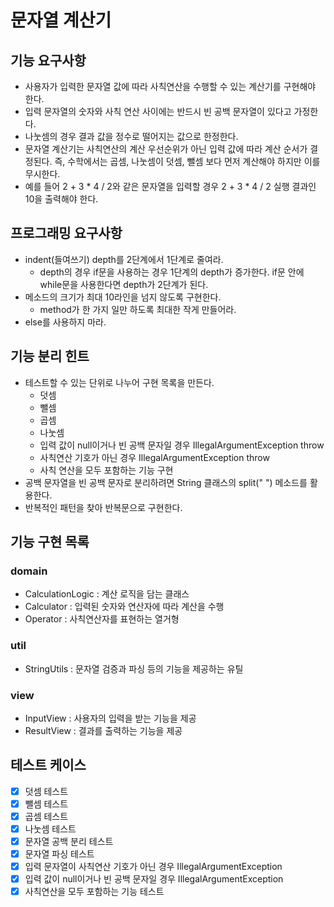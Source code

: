 # 문자열 계산기

## 기능 요구사항

* 사용자가 입력한 문자열 값에 따라 사칙연산을 수행할 수 있는 계산기를 구현해야 한다.
* 입력 문자열의 숫자와 사칙 연산 사이에는 반드시 빈 공백 문자열이 있다고 가정한다.
* 나눗셈의 경우 결과 값을 정수로 떨어지는 값으로 한정한다.
* 문자열 계산기는 사칙연산의 계산 우선순위가 아닌 입력 값에 따라 계산 순서가 결정된다. 즉, 수학에서는 곱셈, 나눗셈이 덧셈, 뺄셈 보다 먼저 계산해야 하지만 이를 무시한다.
* 예를 들어 2 + 3 * 4 / 2와 같은 문자열을 입력할 경우 2 + 3 * 4 / 2 실행 결과인 10을 출력해야 한다.

## 프로그래밍 요구사항

* indent(들여쓰기) depth를 2단계에서 1단계로 줄여라.
    * depth의 경우 if문을 사용하는 경우 1단계의 depth가 증가한다. if문 안에 while문을 사용한다면 depth가 2단계가 된다.
* 메소드의 크기가 최대 10라인을 넘지 않도록 구현한다.
    * method가 한 가지 일만 하도록 최대한 작게 만들어라.
* else를 사용하지 마라.

## 기능 분리 힌트

* 테스트할 수 있는 단위로 나누어 구현 목록을 만든다.
    * 덧셈
    * 뺄셈
    * 곱셈
    * 나눗셈
    * 입력 값이 null이거나 빈 공백 문자일 경우 IllegalArgumentException throw
    * 사칙연산 기호가 아닌 경우 IllegalArgumentException throw
    * 사칙 연산을 모두 포함하는 기능 구현
* 공백 문자열을 빈 공백 문자로 분리하려면 String 클래스의 split(" ") 메소드를 활용한다.
* 반복적인 패턴을 찾아 반복문으로 구현한다.

## 기능 구현 목록

### domain

- CalculationLogic : 계산 로직을 담는 클래스
- Calculator : 입력된 숫자와 연산자에 따라 계산을 수행
- Operator : 사칙연산자를 표현하는 열거형

### util

- StringUtils : 문자열 검증과 파싱 등의 기능을 제공하는 유틸

### view

- InputView : 사용자의 입력을 받는 기능을 제공
- ResultView : 결과를 출력하는 기능을 제공

## 테스트 케이스

- [x] 덧셈 테스트
- [x] 뺄셈 테스트
- [x] 곱셈 테스트
- [x] 나눗셈 테스트
- [x] 문자열 공백 분리 테스트
- [x] 문자열 파싱 테스트
- [x] 입력 문자열이 사칙연산 기호가 아닌 경우 IllegalArgumentException
- [x] 입력 값이 null이거나 빈 공백 문자일 경우 IllegalArgumentException
- [x] 사칙연산을 모두 포함하는 기능 테스트